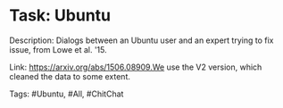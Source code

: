 Task: Ubuntu
=============
Description: Dialogs between an Ubuntu user and an expert trying to fix issue, from Lowe et al. '15. 

Link: https://arxiv.org/abs/1506.08909.We use the V2 version, which cleaned the data to some extent.

Tags: #Ubuntu, #All, #ChitChat

